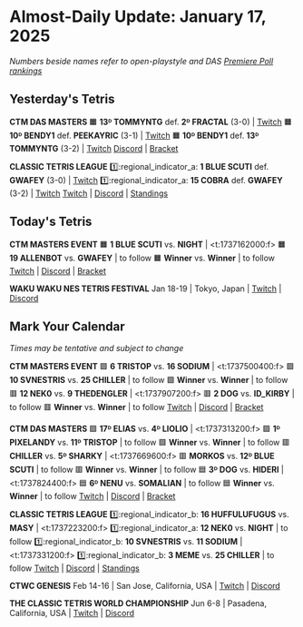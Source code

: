 # Almost-Daily Update: January 17, 2025
*Numbers beside names refer to open-playstyle and DAS [Premiere Poll rankings](https://docs.google.com/document/d/13jaohZo0FP6vXb0ibfiq2TK3q6qt6bQTbp8AmdSJgUk/edit?tab=t.0)*
## Yesterday's Tetris
**CTM DAS MASTERS**
:orange_square:  **13ᴰ TOMMYNTG** def. **2ᴰ FRACTAL** (3-0)  |  [Twitch](https://www.twitch.tv/videos/2355274575?t=00h24m39s)
:orange_square:  **10ᴰ BENDY1** def. **PEEKAYRIC** (3-1)  |  [Twitch](https://www.twitch.tv/videos/2355274575?t=00h53m16s)
:orange_square:  **10ᴰ BENDY1** def. **13ᴰ TOMMYNTG** (3-2)  |  [Twitch](https://www.twitch.tv/videos/2355274575?t=01h34m03s)
[Discord](https://go.ctm.gg/discord)  |  [Bracket](https://go.ctm.gg/event/ctm-das-masters-january-2025/das-masters/)

**CLASSIC TETRIS LEAGUE**
:one::regional_indicator_a:  **1 BLUE SCUTI** def. **GWAFEY** (3-0)  |  [Twitch](https://www.twitch.tv/videos/2355235575?t=00h10m07s)
:one::regional_indicator_a:  **15 COBRA** def. **GWAFEY** (3-2)  |  [Twitch](https://www.twitch.tv/videos/2355235575?t=00h50m55s)
[Twitch](https://twitch.tv/classictetrisleague)  |  [Discord](https://discord.gg/QremKENyzQ)  |  [Standings](https://ctlscoreboard.herokuapp.com)

## Today's Tetris
**CTM MASTERS EVENT**
:orange_square:  **1 BLUE SCUTI** vs. **NIGHT**  |  <t:1737162000:f>
:orange_square:  **19 ALLENBOT** vs. **GWAFEY**  |  to follow
:orange_square:  **Winner** vs. **Winner**  |  to follow
[Twitch](https://twitch.tv/monthlytetris)  |  [Discord](https://go.ctm.gg/discord)  |  [Bracket](https://go.ctm.gg/event/ctm-january-2025/masters-event/)

**WAKU WAKU NES TETRIS FESTIVAL**
Jan 18-19  |  Tokyo, Japan  |  [Twitch](https://twitch.tv/classictetris)  |  [Discord](https://discord.gg/rVzXjs4)
## Mark Your Calendar
*Times may be tentative and subject to change*

**CTM MASTERS EVENT**
:green_square:  **6 TRISTOP** vs. **16 SODIUM**  |  <t:1737500400:f>
:green_square:  **10 SVNESTRIS** vs. **25 CHILLER**  |  to follow
:green_square:  **Winner** vs. **Winner**  |  to follow
:red_square:  **12 NEK0** vs. **9 THEDENGLER**  |  <t:1737907200:f>
:red_square:  **2 DOG** vs. **ID_KIRBY**  |  to follow
:red_square:  **Winner** vs. **Winner**  |  to follow
[Twitch](https://twitch.tv/monthlytetris)  |  [Discord](https://go.ctm.gg/discord)  |  [Bracket](https://go.ctm.gg/event/ctm-january-2025/masters-event/)

**CTM DAS MASTERS**
:green_square:  **17ᴰ ELIAS** vs. **4ᴰ LIOLIO**  |  <t:1737313200:f>
:green_square:  **1ᴰ PIXELANDY** vs. **11ᴰ TRISTOP**  |  to follow
:green_square:  **Winner** vs. **Winner**  |  to follow
:red_square:  **CHILLER** vs. **5ᴰ SHARKY**  |  <t:1737669600:f>
:red_square:  **MORKOS** vs. **12ᴰ BLUE SCUTI**  |  to follow
:red_square:  **Winner** vs. **Winner**  |  to follow
:blue_square:  **3ᴰ DOG** vs. **HIDERI**  |  <t:1737824400:f>
:blue_square:  **6ᴰ NENU** vs. **SOMALIAN**  |  to follow
:blue_square:  **Winner** vs. **Winner**  |  to follow
[Twitch](https://twitch.tv/monthlytetris)  |  [Discord](https://go.ctm.gg/discord)  |  [Bracket](https://go.ctm.gg/event/ctm-das-masters-january-2025/das-masters/)

**CLASSIC TETRIS LEAGUE**
:one::regional_indicator_b:  **16 HUFFULUFUGUS** vs. **MASY**  |  <t:1737223200:f>
:one::regional_indicator_a:  **12 NEK0** vs. **NIGHT**  |  to follow
:one::regional_indicator_b:  **10 SVNESTRIS** vs. **11 SODIUM**  |  <t:1737331200:f>
:one::regional_indicator_b:  **3 MEME** vs. **25 CHILLER**  |  to follow
[Twitch](https://twitch.tv/classictetrisleague)  |  [Discord](https://discord.gg/QremKENyzQ)  |  [Standings](https://ctlscoreboard.herokuapp.com)

**CTWC GENESIS**
Feb 14-16  |  San Jose, California, USA  |  [Twitch](https://www.twitch.tv/classictetris)  |  [Discord](https://discord.gg/mBVReaxE9m)

**THE CLASSIC TETRIS WORLD CHAMPIONSHIP**
Jun 6-8  |  Pasadena, California, USA  |  [Twitch](https://www.twitch.tv/classictetris)  |  [Discord](https://discord.gg/mBVReaxE9m)

